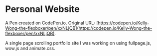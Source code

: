 # Personal Website

A Pen created on CodePen.io. Original URL: [https://codepen.io/Kelly-Wong-the-flexboxer/pen/xxNLjQB](https://codepen.io/Kelly-Wong-the-flexboxer/pen/xxNLjQB).

A single page scrolling portfolio site I was working on using fullpage.js, wow.js and animate.css.